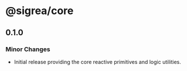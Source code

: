 # @sigrea/core

## 0.1.0

### Minor Changes

- Initial release providing the core reactive primitives and logic utilities.
